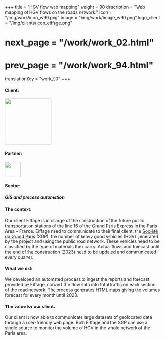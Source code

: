 +++
title = "HGV flow web mapping"
weight = 90
description = "Web mapping of HGV flows on the roads network."
icon = "/img/work/icon_w90.png"
image = "/img/work/image_w90.png"
logo_client = "/img/clients/icon_eiffage.png"
# next_page = "/work/work_02.html"
# prev_page = "/work/work_94.html"
translationKey = "work_90"
+++

<!-- Client -->
<div class="row">
	<div class="col-sm-3"><h4>Client:</h4></div>
	<!--  <div class="col-sm-3"> <h3><a href = "https://www.eiffage.com/" target="_blank">Eiffage</a> </h3> </div>-->
	<div class="col-sm-3"><a href = "https://www.eiffage.com/" target="_blank"/> <img src="/img/clients/icon_eiffage.svg" width="150px"/></a></div>
	<!-- <div class="col-sm-3"></div> -->
</div>	

<!-- Partner -->
<div class="row">
	<div class="col-sm-3"><h4>Partner:</h4></div>
	<!--  <div class="col-sm-3"> <h5><a href = "http://www.cdvia.fr/" target="_blank">CDVIA</a> </h4> </div>-->
	<div class="col-sm-3"><a href = "http://www.cdvia.fr/" target="_blank"/> <img src="/img/clients/icon_cdvia.svg" height="50px"/></a></div>
</div>	

<!-- Sector -->
<div class="row">
	<div class="col-sm-3"><h4>Sector:</h4></div>
	<div class="col-sm-3"> <h5>GIS and process automation</div>
	<div class="col-sm-3"></div>
</div>	

<h4>The context:</h4> 
<p>
Our client Eiffage is in charge of the construction of the future public transportation stations of the line 16 of the Grand Paris Express in the Paris Area – France. Eiffage need to communicate to their final client, the <a href = "https://www.societedugrandparis.fr/" target="_blank">Société du Grand Paris</a> (SGP), the number of heavy good vehicles (HGV) generated by the project and using the public road network. These vehicles need to be classified by the type of materials they carry. Actual flows and forecast until the end of the construction (2023) need to be updated and communicated every quarter.
</p>

<h4>What we did:</h4>
<p>
We developed an automated process to ingest the reports and forecast provided by Eiffage, convert the flow data into total traffic on each section of the road network. The process generates HTML maps giving the volumes forecast for every month until 2023.
</p>

<h4>The value for our client:</h4>
<p>
Our client is now able to communicate large datasets of geolocated data through a user-friendly web page. Both Eiffage and the SGP can use a single source to monitor the volume of HGV in the whole network of the Paris area.
</p>
